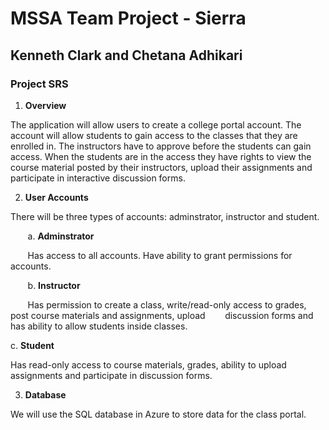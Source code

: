 # MSSA Team Project - Sierra 
## Kenneth Clark and Chetana Adhikari
### Project SRS

1. **Overview**

The application will allow users to create a college portal account.  The account will allow students to gain access to the classes that they are enrolled in.
The instructors have to approve before the students can gain access.  When the students are in the access they have rights to view the course material posted by
their instructors, upload their assignments and participate in interactive discussion forms.

2. **User Accounts**

There will be three types of accounts: adminstrator, instructor and student.  

&nbsp;&nbsp;&nbsp;&nbsp;&nbsp;&nbsp; a. **Adminstrator**

&nbsp;&nbsp;&nbsp;&nbsp;&nbsp;&nbsp; Has access to all accounts. Have ability to grant permissions for accounts.

&nbsp;&nbsp;&nbsp;&nbsp;&nbsp;&nbsp; b. **Instructor**

&nbsp;&nbsp;&nbsp;&nbsp;&nbsp;&nbsp; Has permission to create a class, write/read-only access to grades, post course materials and assignments, upload 
&nbsp;&nbsp;&nbsp;&nbsp;&nbsp;&nbsp;  discussion forms and has ability to allow students inside classes.

c. **Student**

Has read-only access to course materials, grades, ability to upload assignments and participate in discussion forms.  
 

3. **Database**

We will use the SQL database in Azure to store data for the class portal.


